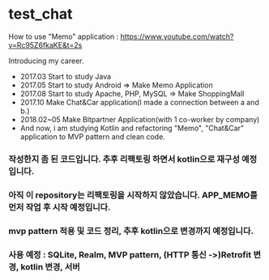 # test_chat

How to use "Memo" application : https://www.youtube.com/watch?v=Rc95Z6fkaKE&t=2s

Introducing my career.

  - 2017.03 Start to study Java
  - 2017.05 Start to study Android => Make Memo Application
  - 2017.08 Start to study Apache, PHP, MySQL => Make ShoppingMall
  - 2017.10 Make Chat&Car application(I made a connection between a and b.)
  - 2018.02~05 Make Bitpartner Application(with 1 co-worker by company)
  - And now, i am studying Kotlin and refactoring "Memo", "Chat&Car" application to MVP pattern and clean code.
  
  
### 작성한지 좀 된 코드입니다. 추후 리팩토링 하면서 kotlin으로 재구성 예정입니다.

### 아직 이 repository는 리팩토링을 시작하지 않았습니다. APP_MEMO를 먼저 작업 후 시작 예정입니다.
### mvp pattern 적용 및 코드 정리, 추후 kotlin으로 변경까지 예정입니다.
### 사용 예정 : SQLite, Realm, MVP pattern, (HTTP 통신 ->)Retrofit 변경, kotlin 변경, 서버 
